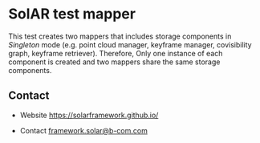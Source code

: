 SolAR test mapper
=============

This test creates two mappers that includes storage components in *Singleton* mode (e.g. point cloud manager, keyframe manager, covisibility graph, keyframe retriever). 
Therefore, Only one instance of each component is created and two mappers share the same storage components.

## Contact 


*   Website https://solarframework.github.io/

*   Contact framework.solar@b-com.com
